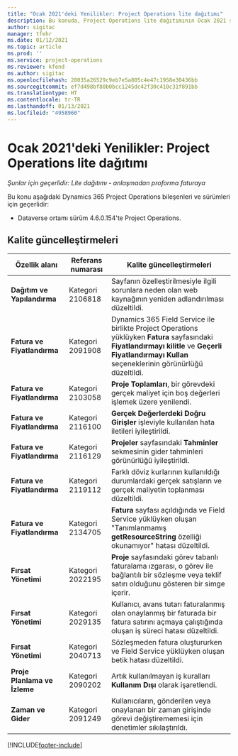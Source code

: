 ```yaml
---
title: "Ocak 2021'deki Yenilikler: Project Operations lite dağıtımı"
description: Bu konuda, Project Operations lite dağıtımının Ocak 2021 sürümünde bulunan kalite güncelleştirmeleri hakkında bilgiler sağlanmaktadır.
author: sigitac
manager: tfehr
ms.date: 01/12/2021
ms.topic: article
ms.prod: ''
ms.service: project-operations
ms.reviewer: kfend
ms.author: sigitac
ms.openlocfilehash: 28035a26529c9eb7e5a805c4e47c1958e30436bb
ms.sourcegitcommit: ef7d498bf80b0bcc1245dc42f30c410c31f891bb
ms.translationtype: HT
ms.contentlocale: tr-TR
ms.lasthandoff: 01/13/2021
ms.locfileid: "4958960"
---
```

# <a name="whats-new-january-2021---project-operations-lite-deployment"></a>Ocak 2021'deki Yenilikler: Project Operations lite dağıtımı


_Şunlar için geçerlidir: Lite dağıtımı - anlaşmadan proforma faturaya_

Bu konu aşağıdaki Dynamics 365 Project Operations bileşenleri ve sürümleri için geçerlidir:

  - Dataverse ortamı sürüm 4.6.0.154'te Project Operations.
  
## <a name="quality-updates"></a>Kalite güncelleştirmeleri

| **Özellik alanı** | **Referans numarası** | **Kalite güncelleştirmeleri** |
| --- | --- | --- |
| **Dağıtım ve Yapılandırma** | Kategori 2106818 | Sayfanın özelleştirilmesiyle ilgili sorunlara neden olan web kaynağının yeniden adlandırılması düzeltildi. |
| **Fatura ve Fiyatlandırma** | Kategori 2091908 | Dynamics 365 Field Service ile birlikte Project Operations yüklüyken **Fatura** sayfasındaki **Fiyatlandırmayı kilitle** ve **Geçerli Fiyatlandırmayı Kullan** seçeneklerinin görünürlüğü düzeltildi. |
| **Fatura ve Fiyatlandırma** | Kategori 2103058 | **Proje Toplamları**, bir görevdeki gerçek maliyet için boş değerleri işlemek üzere yenilendi. |
| **Fatura ve Fiyatlandırma** | Kategori 2116100 | **Gerçek Değerlerdeki Doğru Girişler** işleviyle kullanılan hata iletileri iyileştirildi. |
| **Fatura ve Fiyatlandırma** | Kategori 2116129 | **Projeler** sayfasındaki **Tahminler** sekmesinin gider tahminleri görünürlüğü iyileştirildi. |
| **Fatura ve Fiyatlandırma** | Kategori 2119112 | Farklı döviz kurlarının kullanıldığı durumlardaki gerçek satışların ve gerçek maliyetin toplanması düzeltildi. |
| **Fatura ve Fiyatlandırma** | Kategori 2134705 | **Fatura** sayfası açıldığında ve Field Service yüklüyken oluşan "Tanımlanmamış **getResourceString** özelliği okunamıyor" hatası düzeltildi. |
| **Fırsat Yönetimi** | Kategori 2022195 | **Proje** sayfasındaki görev tabanlı faturalama ızgarası, o görev ile bağlantılı bir sözleşme veya teklif satırı olduğunu gösteren bir simge içerir. |
| **Fırsat Yönetimi** | Kategori 2029135 | Kullanıcı, avans tutarı faturalanmış olan onaylanmış bir faturada bir fatura satırını açmaya çalıştığında oluşan iş süreci hatası düzeltildi. |
| **Fırsat Yönetimi** | Kategori 2040713 | Sözleşmeden fatura oluştururken ve Field Service yüklüyken oluşan betik hatası düzeltildi. |
| **Proje Planlama ve İzleme** | Kategori 2090202 | Artık kullanılmayan iş kuralları **Kullanım Dışı** olarak işaretlendi. |
| **Zaman ve Gider** | Kategori 2091249 | Kullanıcıların, gönderilen veya onaylanan bir zaman girişinde görevi değiştirememesi için denetimler sıkılaştırıldı. |


[!INCLUDE[footer-include](../../includes/footer-banner.md)]